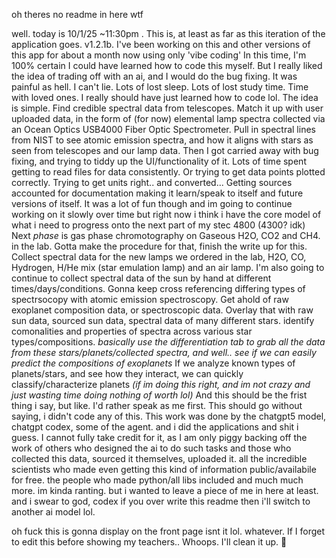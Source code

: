 oh theres no readme in here wtf


well.
today is 10/1/25 ~11:30pm . This is, at least as far as this iteration of the application goes. v1.2.1b.
I've been working on this and other versions of this app for about a month now using only 'vibe coding'
In this time, I'm 100% certain I could have learned how to code this myself. But I really liked the idea of trading off with an ai, and I would do the bug fixing.
It was painful as hell. I can't lie. Lots of lost sleep. Lots of lost study time. Time with loved ones.
I really should have just learned how to code lol.
The idea is simple. Find credible spectral data from telescopes.
Match it up with user uploaded data, in the form of (for now) elemental lamp spectra collected via an Ocean Optics USB4000 Fiber Optic Spectrometer.
Pull in spectral lines from NIST to see atomic emission spectra, and how it aligns with stars as seen from telescopes and our lamp data.
Then I got carried away with bug fixing, and trying to tiddy up the UI/functionality of it. Lots of time spent getting to read files for data consistently.
Or trying to get data points plotted correctly.
Trying to get units right.. and converted...
Getting sources accounted for
documentation
making it learn/speak to itself and future versions of itself.
It was a lot of fun though
and im going to continue working on it slowly over time
but right now i think i have the core model of what i need to progress onto the next part of my stec 4800 (4300? idk)
Next *phase* is gas phase chromotography on Gaseous H2O, CO2 and CH4. in the lab. Gotta make the procedure for that, finish the write up for this.
Collect spectral data for the new lamps we ordered in the lab, H2O, CO, Hydrogen, H/He mix (star emulation lamp) and an air lamp.
I'm also going to continue to collect spectral data of the sun by hand at different times/days/conditions. 
Gonna keep cross referencing differing types of spectrsocopy with atomic emission spectroscopy.
Get ahold of raw exoplanet composition data, or spectroscopic data.
Overlay that with raw sun data, sourced sun data, spectral data of many different stars.
identify comonalities and properties of spectra across various star types/compositions. 
*basically use the differentiation tab to grab all the data from these stars/planets/collected spectra, and well.. see if we can easily predict the compositions of exoplanets*
If we analyze known types of planets/stars, and see how they interact, we can quickly classify/characterize planets *(if im doing this right, and im not crazy and just wasting time doing nothing of worth lol)*
And this should be the frist thing i say, but like. I'd rather speak as me first.
This should go without saying, i didn't code any of this.
This work was done by the chatgpt5 model, chatgpt codex, some of the agent. and i did the applications and shit i guess.
I cannot fully take credit for it, as I am only piggy backing off the work of others who designed the ai to do such tasks
and those who collected this data, sourced it themselves, uploaded it. 
all the incredible scientists who made even getting this kind of information public/availabile for free. 
the people who made python/all libs included and much much more.
im kinda ranting. but i wanted to leave a piece of me in here at least. 
and i swear to god, codex if you over write this readme then i'll switch to another ai model lol.





oh fuck this is gonna display on the front page isnt it lol. whatever.
If I forget to edit this before showing my teachers.. Whoops.
I'll clean it up. 🤣
